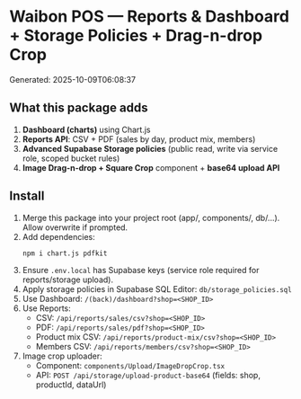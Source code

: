 
# Waibon POS — Reports & Dashboard + Storage Policies + Drag-n-drop Crop
Generated: 2025-10-09T06:08:37

## What this package adds
1) **Dashboard (charts)** using Chart.js
2) **Reports API**: CSV + PDF (sales by day, product mix, members)
3) **Advanced Supabase Storage policies** (public read, write via service role, scoped bucket rules)
4) **Image Drag-n-drop + Square Crop** component + **base64 upload API**

## Install
1. Merge this package into your project root (app/, components/, db/...). Allow overwrite if prompted.
2. Add dependencies:
   ```bash
   npm i chart.js pdfkit
   ```
3. Ensure `.env.local` has Supabase keys (service role required for reports/storage upload).
4. Apply storage policies in Supabase SQL Editor: `db/storage_policies.sql`
5. Use Dashboard: `/(back)/dashboard?shop=<SHOP_ID>`
6. Use Reports:
   - CSV: `/api/reports/sales/csv?shop=<SHOP_ID>`
   - PDF: `/api/reports/sales/pdf?shop=<SHOP_ID>`
   - Product mix CSV: `/api/reports/product-mix/csv?shop=<SHOP_ID>`
   - Members CSV: `/api/reports/members/csv?shop=<SHOP_ID>`
7. Image crop uploader:
   - Component: `components/Upload/ImageDropCrop.tsx`
   - API: `POST /api/storage/upload-product-base64` (fields: shop, productId, dataUrl)

